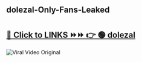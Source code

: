 
 ## dolezal-Only-Fans-Leaked

# <h2><a href="https://clipsfans.com/dolezal&ref=git">🔗 Click to LINKS ⏩⏩ 👉 🟢 dolezal </a></h2>

<a href="https://clipsfans.com/dolezal&ref=git" rel="nofollow" data-target="animated-image.originalLink"><img src="https://i.ibb.co.com/xMMVF88/686577567.gif" alt="Viral Video Original" style="max-width: 100%; display: inline-block;" data-target="animated-image.originalImage"></a>
